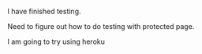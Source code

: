 <p>I have finished testing.</p>
<p>Need to figure out how to do testing with protected page.</p>
<p>I am going to try using heroku</p>